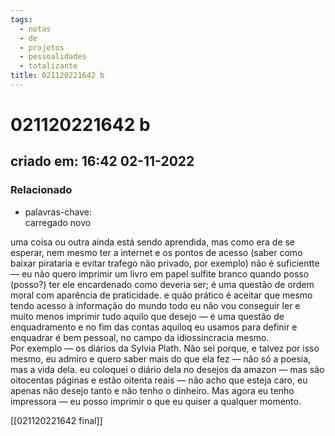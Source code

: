 ```yaml
---
tags:
  - notas
  - de
  - projetos
  - pessoalidades
  - totalizante
title: 021120221642 b
---
```


# 021120221642 b

## criado em: 16:42 02-11-2022

### Relacionado

- palavras-chave:  
carregado novo 

uma coisa ou outra ainda está sendo aprendida, mas como era de se esperar, nem mesmo ter a internet e os pontos de acesso (saber como baixar pirataria e evitar trafego não privado, por exemplo) não é suficientte — eu não quero imprimir um livro em papel sulfite branco quando posso (posso?) ter ele encardenado como deveria ser; é uma questão de ordem moral com aparência de praticidade. e quão prático é aceitar que mesmo tendo acesso à informação do mundo todo eu não vou conseguir ler e muito menos imprimir tudo aquilo que desejo — é uma questão de enquadramento e no fim das contas aquiloq eu usamos para definir e enquadrar é bem pessoal, no campo da idiossincracia mesmo.  
Por exemplo — os diários da Sylvia Plath. Não sei porque, e talvez por isso mesmo, eu admiro e quero saber mais do que ela fez — não só a poesia, mas a vida dela. eu coloquei o diário dela no desejos da amazon — mas são oitocentas páginas e estão oitenta reais — não acho que esteja caro, eu apenas não desejo tanto e não tenho o dinheiro. Mas agora eu tenho impressora — eu posso imprimir o que eu quiser a qualquer momento. 

[[021120221642 final]]
